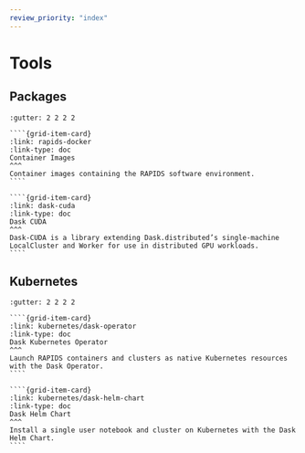 ```yaml
---
review_priority: "index"
---
```


# Tools

## Packages

`````{gridtoctree} 1 2 2 3
:gutter: 2 2 2 2

````{grid-item-card}
:link: rapids-docker
:link-type: doc
Container Images
^^^
Container images containing the RAPIDS software environment.
````

````{grid-item-card}
:link: dask-cuda
:link-type: doc
Dask CUDA
^^^
Dask-CUDA is a library extending Dask.distributed’s single-machine LocalCluster and Worker for use in distributed GPU workloads.
````

`````

## Kubernetes

`````{gridtoctree} 1 2 2 3
:gutter: 2 2 2 2

````{grid-item-card}
:link: kubernetes/dask-operator
:link-type: doc
Dask Kubernetes Operator
^^^
Launch RAPIDS containers and clusters as native Kubernetes resources with the Dask Operator.
````

````{grid-item-card}
:link: kubernetes/dask-helm-chart
:link-type: doc
Dask Helm Chart
^^^
Install a single user notebook and cluster on Kubernetes with the Dask Helm Chart.
````

`````
